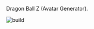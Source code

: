 Dragon Ball Z (Avatar Generator).

![build](https://github.com/lycuid/dbz-avatar/workflows/build/badge.svg)


